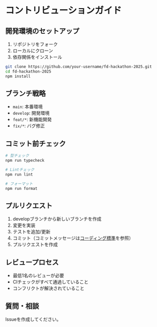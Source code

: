 # コントリビューションガイド

## 開発環境のセットアップ

1. リポジトリをフォーク
2. ローカルにクローン
3. 依存関係をインストール

```bash
git clone https://github.com/your-username/fd-hackathon-2025.git
cd fd-hackathon-2025
npm install
```

## ブランチ戦略

- `main`: 本番環境
- `develop`: 開発環境
- `feat/*`: 新機能開発
- `fix/*`: バグ修正

## コミット前チェック

```bash
# 型チェック
npm run typecheck

# Lintチェック
npm run lint

# フォーマット
npm run format
```

## プルリクエスト

1. developブランチから新しいブランチを作成
2. 変更を実装
3. テストを追加/更新
4. コミット（コミットメッセージは[コーディング標準](./docs/guides/coding-standards.md)を参照）
5. プルリクエストを作成

## レビュープロセス

- 最低1名のレビューが必要
- CIチェックがすべて通過していること
- コンフリクトが解決されていること

## 質問・相談

Issueを作成してください。